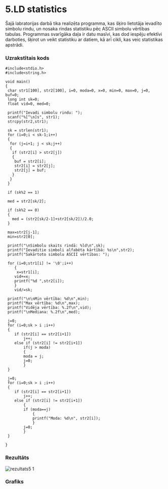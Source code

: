 # 5.LD statistics
Šajā labratorijas darbā tika realizēta programma, kas šķiro lietotāja ievadīto simbolu rindu, un nosaka rindas statistiku pēc ASCII simbolu vērtības tabulas. Programmas svarīgāka daļa ir datu masīvi, kas dod iespēju efektīvi darboties, šķirot un veikt statistiku ar datiem, kā arī cikli, kas veic statistikas apstrādi.
### Uzrakstītais kods
```
#include<stdio.h>
#include<string.h>

void main()
{
 char str1[100], str2[100], i=0, moda=0, x=0, min=0, max=0, j=0, buf=0;
 long int sk=0;
 float vid=0, med=0;

 printf("Ievadi simbolu rindu: ");
 scanf("%[^\n]s", str1);
 strcpy(str2,str1);
 
 sk = strlen(str1);
 for (i=0;i < sk-1;i++)
 {
  for (j=i+1; j < sk;j++)
  {
   if (str2[i] > str2[j])
   {
    buf = str2[i];
    str2[i] = str2[j];
    str2[j] = buf;
   }
  }
 }
 
 if (sk%2 == 1)
 
 med = str2[sk/2];

 if (sk%2 == 0)
 {
   med = (str2[sk/2-1]+str2[sk/2])/2.0;
 }
 
 max=str2[j-1];
 min=str2[0];
 
 printf("\nSimbolu skaits rindā: %ld\n",sk); 
 printf("Ievaditie simboli alfabēta kārtībā: %s\n",str2);
 printf("Sakārtoto simbolu ASCII vērtības: ");
 
 for (i=0;str1[i] != '\0';i++)
    {
     x=str1[i];
    vid+=x;
    printf("%d ",str2[i]);
    }
    vid/=sk;
 
 printf("\n\nMin vērtība: %d\n",min);
 printf("Max vērtība: %d\n",max);
 printf("Vidēja vērtība: %.2f\n",vid);
 printf("\nMediana: %.2f\n",med);
 
 j=0;
 for (i=0;sk > i ;i++)
 {
    if (str2[i] == str2[i+1])
        j++;
    else if (str2[i] != str2[i+1])
        if(j > moda)
        {
        moda = j;
        j=0;
        }
 }
 
 j=0;
 for (i=0;sk > i ;i++)
 {
    if (str2[i] == str2[i+1])
        j++;
    else if (str2[i] != str2[i+1])
        {
        if (moda==j)
            {
            printf("Moda: %d\n", str2[i]);
            }
        j=0;
        }
 }
 
}
```
### Rezultāts
![rezultats5 1](https://user-images.githubusercontent.com/90239365/149633652-5bb76721-df92-4021-9826-8f49c3363b9e.png)
### Grafiks

